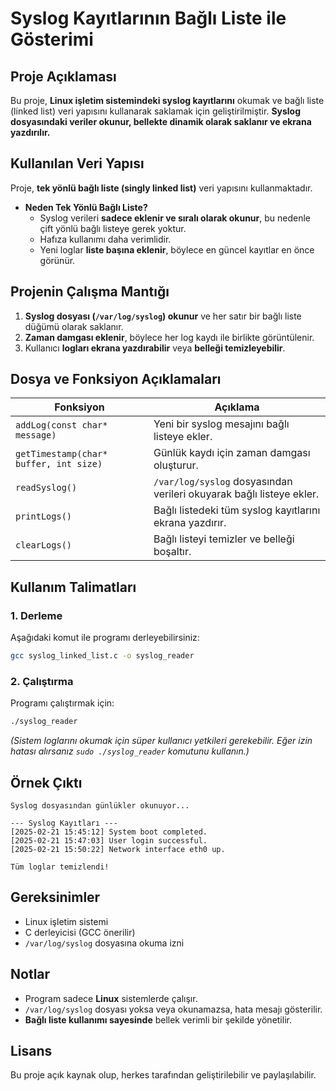 # Syslog Kayıtlarının Bağlı Liste ile Gösterimi

## Proje Açıklaması
Bu proje, **Linux işletim sistemindeki syslog kayıtlarını** okumak ve bağlı liste (linked list) veri yapısını kullanarak saklamak için geliştirilmiştir. **Syslog dosyasındaki veriler okunur, bellekte dinamik olarak saklanır ve ekrana yazdırılır.**

## Kullanılan Veri Yapısı
Proje, **tek yönlü bağlı liste (singly linked list)** veri yapısını kullanmaktadır.
- **Neden Tek Yönlü Bağlı Liste?**
  - Syslog verileri **sadece eklenir ve sıralı olarak okunur**, bu nedenle çift yönlü bağlı listeye gerek yoktur.
  - Hafıza kullanımı daha verimlidir.
  - Yeni loglar **liste başına eklenir**, böylece en güncel kayıtlar en önce görünür.

## Projenin Çalışma Mantığı
1. **Syslog dosyası (`/var/log/syslog`) okunur** ve her satır bir bağlı liste düğümü olarak saklanır.
2. **Zaman damgası eklenir**, böylece her log kaydı ile birlikte görüntülenir.
3. Kullanıcı **logları ekrana yazdırabilir** veya **belleği temizleyebilir**.

## Dosya ve Fonksiyon Açıklamaları
| Fonksiyon | Açıklama |
|-----------|----------|
| `addLog(const char* message)` | Yeni bir syslog mesajını bağlı listeye ekler. |
| `getTimestamp(char* buffer, int size)` | Günlük kaydı için zaman damgası oluşturur. |
| `readSyslog()` | `/var/log/syslog` dosyasından verileri okuyarak bağlı listeye ekler. |
| `printLogs()` | Bağlı listedeki tüm syslog kayıtlarını ekrana yazdırır. |
| `clearLogs()` | Bağlı listeyi temizler ve belleği boşaltır. |

## Kullanım Talimatları
### 1. **Derleme**
Aşağıdaki komut ile programı derleyebilirsiniz:
```bash
gcc syslog_linked_list.c -o syslog_reader
```

### 2. **Çalıştırma**
Programı çalıştırmak için:
```bash
./syslog_reader
```
_(Sistem loglarını okumak için süper kullanıcı yetkileri gerekebilir. Eğer izin hatası alırsanız `sudo ./syslog_reader` komutunu kullanın.)_

## Örnek Çıktı
```
Syslog dosyasından günlükler okunuyor...

--- Syslog Kayıtları ---
[2025-02-21 15:45:12] System boot completed.
[2025-02-21 15:47:03] User login successful.
[2025-02-21 15:50:22] Network interface eth0 up.

Tüm loglar temizlendi!
```

## Gereksinimler
- Linux işletim sistemi
- C derleyicisi (GCC önerilir)
- `/var/log/syslog` dosyasına okuma izni

## Notlar
- Program sadece **Linux** sistemlerde çalışır.
- `/var/log/syslog` dosyası yoksa veya okunamazsa, hata mesajı gösterilir.
- **Bağlı liste kullanımı sayesinde** bellek verimli bir şekilde yönetilir.

## Lisans
Bu proje açık kaynak olup, herkes tarafından geliştirilebilir ve paylaşılabilir.

